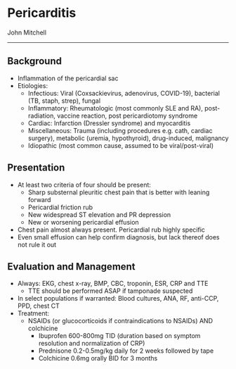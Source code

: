 # Pericarditis

John Mitchell

---

## Background
- Inflammation of the pericardial sac
- Etiologies:
  -   Infectious: Viral (Coxsackievirus, adenovirus, COVID-19), bacterial
      (TB, staph, strep), fungal
  -   Inflammatory: Rheumatologic (most commonly SLE and RA),
      post-radiation, vaccine reaction, post pericardiotomy syndrome
  -   Cardiac: Infarction (Dressler syndrome) and myocarditis
  -   Miscellaneous: Trauma (including procedures e.g. cath, cardiac
      surgery), metabolic (uremia, hypothyroid), drug-induced, malignancy
  -   Idiopathic (most common cause, assumed to be viral/post-viral)

## Presentation
- At least two criteria of four should be present:
  -   Sharp substernal pleuritic chest pain that is better with leaning
    forward
  -   Pericardial friction rub
  -   New widespread ST elevation and PR depression
  -   New or worsening pericardial effusion
-   Chest pain almost always present. Pericardial rub highly specific
-   Even small effusion can help confirm diagnosis, but lack thereof
    does not rule it out

## Evaluation and Management
- Always: EKG, chest x-ray, BMP, CBC, troponin, ESR, CRP and TTE
  - TTE should be performed ASAP if tamponade suspected
- In select populations if warranted: Blood cultures, ANA, RF,
    anti-CCP, PPD, chest CT
- Treatment:
  - NSAIDs (or glucocorticoids if contraindications to NSAIDs) AND
    colchicine
    -   Ibuprofen 600-800mg TID (duration based on symptom resolution and
    normalization of CRP)
    -   Prednisone 0.2-0.5mg/kg daily for 2 weeks followed by tape
    -   Colchicine 0.6mg orally BID for 3 months
